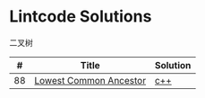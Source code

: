 Lintcode Solutions
===

二叉树

| #    | Title       | Solution  | 
| ---- |-------------| -----     |
| 88    |[Lowest Common Ancestor](http://www.lintcode.com/en/problem/lowest-common-ancestor/) | [c++](./codes/LowestCommonAncestor.cpp) |
